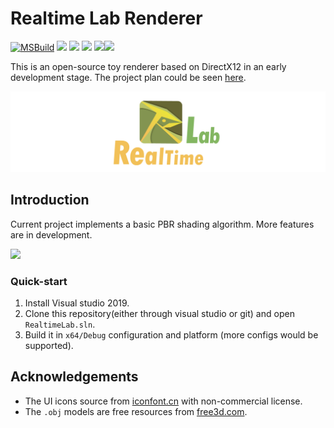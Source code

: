# Realtime Lab Renderer

[![MSBuild](https://github.com/liubai01/Realtime-Lab/actions/workflows/msbuild.yml/badge.svg?branch=master)](https://github.com/liubai01/Realtime-Lab/actions/workflows/msbuild.yml) ![](https://img.shields.io/github/issues/liubai01/Realtime-Lab) ![](https://img.shields.io/github/forks/liubai01/Realtime-Lab) ![](https://img.shields.io/github/stars/liubai01/Realtime-Lab) ![](https://img.shields.io/github/repo-size/liubai01/Realtime-Lab)![](https://img.shields.io/github/v/release/liubai01/Realtime-lab)

This is an open-source toy renderer based on DirectX12 in an early development stage. The project plan could be seen [here](https://github.com/liubai01/Realtime-Lab/projects/1).

![](docs/figs/banner_4x.png)

## Introduction

Current project implements a basic PBR shading algorithm. More features are in development.

![](https://i.ibb.co/306JJ4R/RL-PBR.jpg)

### Quick-start

1. Install Visual studio 2019.
2. Clone this repository(either through visual studio or git) and open `RealtimeLab.sln`.
3. Build it in `x64/Debug` configuration and platform (more configs would be supported).

## Acknowledgements

- The UI icons source from [iconfont.cn](https://www.iconfont.cn/) with non-commercial license.
- The `.obj` models are free resources from [free3d.com](https://free3d.com/).